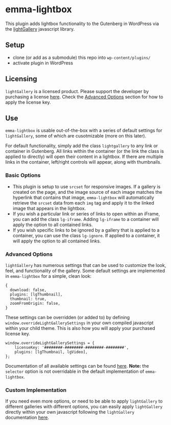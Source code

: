 # emma-lightbox

This plugin adds lightbox functionality to the Gutenberg in WordPress via the [lightGallery](https://www.lightgalleryjs.com/) javascript library.

## Setup
* clone (or add as a submodule) this repo into `wp-content/plugins/`
* activate plugin in WordPress

## Licensing
`lightGallery` is a licensed product. Please support the developer by purchasing a license [here](https://www.lightgalleryjs.com/license/). Check the [Advanced Options](#advanced-options) section for how to apply the license key.

## Use
`emma-lightbox` is usable out-of-the-box with a series of default settings for `lightGallery`, some of which are cusotmizable (more on this later).

For default functionality, simply add the class `lightgallery` to any link or container in Gutenberg. All links within the container (or the link the class is applied to directly) will open their content in a lightbox. If there are multiple links in the container, left/right controls will appear, along with thumbnails.

### Basic Options
* This plugin is setup to use `srcset` for responsive images. If a gallery is created on the page, and the image source of each image matches the hyperlink that contains that image, `emma-lightbox` will automatically retrieve the `srcset` data from each `img` tag and apply it to the linked image that appears in the lightbox.
* If you wish a particular link or series of links to open within an iFrame, you can add the class `lg-iframe`. Adding `lg-iframe` to a container will apply the option to all contained links.
* If you wish specific links to be ignored by a gallery that is applied to a container, you can use the class `lg-ignore`. If applied to a container, it will apply the option to all contained links.

### Advanced Options
`lightGallery` has numerous settings that can be used to customize the look, feel, and functionality of the gallery. Some default settings are implemented in `emma-lightbox` for a simple, clean look:
```
{
  download: false,
  plugins: [lgThumbnail],
  thumbnail: true,
  zoomFromOrigin: false,
}
```

These settings can be overridden (or added to) by defining `window.overrideLightGallerySettings` in your own compiled javascript within your child theme. This is also how you will apply your purchased license key.
```
window.overrideLightGallerySettings = {
	licenseKey: '########-########-########-########',
	plugins: [lgThumbnail, lgVideo],
};
```
Documentation of all available settings can be found [here](https://www.lightgalleryjs.com/docs/settings/). **Note:** the `selector` option is not overridable in the default implementation of `emma-lightbox`.

### Custom Implementation
If you need even more options, or need to be able to apply `lightGallery` to different galleries with different options, you can easily apply `lightGallery` directly within your own javascript following the `lightGallery` documentation [here](https://www.lightgalleryjs.com/docs/getting-started/).

